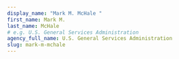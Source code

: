 ```yaml
---
display_name: "Mark M. McHale "
first_name: Mark M.
last_name: McHale
# e.g. U.S. General Services Administration
agency_full_name: U.S. General Services Administration
slug: mark-m-mchale
---
```

